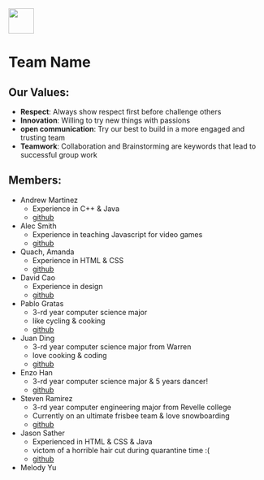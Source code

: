<div>
    <img style="vertical-align: text-bottom;" src="https://octodex.github.com/images/minion.png" width="50" height="50"/>
</div>

# Team Name
## Our Values:
- **Respect**: Always show respect first before challenge others
- **Innovation**: Willing to try new things with passions
- **open communication**: Try our best to build in a more engaged and trusting team
- **Teamwork**: Collaboration and Brainstorming are keywords that lead to successful group work
## Members:
- Andrew Martinez 
  - Experience in C++ & Java
  - [github](https://anm004.github.io/CSE110Pages/)
- Alec Smith
  -  Experience in teaching Javascript for video games
  - [github]()  
- Quach, Amanda
  - Experience in HTML & CSS
  - [github](https://github.com/amquach00)  
- David Cao 
  - Experience in design
  - [github](https://github.com/dcao) 
- Pablo Gratas
  - 3-rd year computer science major 
  - like cycling & cooking
  - [github](https://github.com/PabloGratas) 
- Juan Ding
  - 3-rd year computer science major from Warren
  - love cooking & coding
  - [github](https://dingjuan.github.io/CSE-110---Juan-Ding/)
- Enzo Han
  - 3-rd year computer science major & 5 years dancer!
  - [github](https://enzohnnn.github.io/Lab-Week-1/)
- Steven Ramirez
  - 3-rd year computer engineering major from Revelle college  
  - Currently on an ultimate frisbee team & love snowboarding
  - [github](https://github.com/sjramirez)  
- Jason Sather
  - Experienced in HTML & CSS & Java
  - victom of a horrible hair cut during quarantine time :(
  - [github](https://github.com/JasonSatherr)
- Melody Yu
